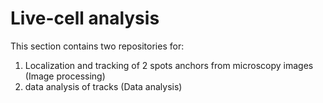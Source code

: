 # Live-cell analysis

This section contains two repositories for:

1. Localization and tracking of 2 spots anchors from microscopy images (Image processing)
2. data analysis of tracks (Data analysis)

